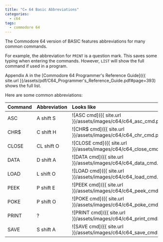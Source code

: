 ```yaml
---
title: "C= 64 Basic Abbreviations"
categories:
  - c64
tags:
  - commodore 64
---
```


The Commodore 64 version of BASIC features abbreviations for many common commands. 

For example, the abbreviation for `PRINT` is a question mark. This saves some typing when entering the commands. However, `LIST` will show the full command if used in a program.

Appendix A in the [Commodore 64 Programmer's Reference Guide]({{ site.url }}/assets/pdf/C64_Programmer's_Reference_Guide.pdf#page=393) shows the full list.

Here are some common abbreviations:  

| Command | Abbreviation | Looks like                                                       |
|:--------|:-------------|:-----------------------------------------------------------------|
| ASC     | A shift S    | ![ASC cmd]({{ site.url }}/assets/images/c64/c64_asc_cmd.png)     |
| CHR$    | C shift H    | ![CHR$ cmd]({{ site.url }}/assets/images/c64/c64_chr_cmd.png)    |
| CLOSE   | CL shift O   | ![CLOSE cmd]({{ site.url }}/assets/images/c64/c64_close_cmd.png) |
| DATA    | D shift A    | ![DATA cmd]({{ site.url }}/assets/images/c64/c64_data_cmd.png)   |
| LOAD    | L shift O    | ![LOAD cmd]({{ site.url }}/assets/images/c64/c64_load_cmd.png)   |
| PEEK    | P shift E    | ![PEEK cmd]({{ site.url }}/assets/images/c64/c64_peek_cmd.png)   |
| POKE    | P shift O    | ![POKE cmd]({{ site.url }}/assets/images/c64/c64_poke_cmd.png)   |
| PRINT   | ?            | ![PRINT cmd]({{ site.url }}/assets/images/c64/c64_print_cmd.png) |
| SAVE    | S shift A    | ![SAVE cmd]({{ site.url }}/assets/images/c64/c64_save_cmd.png)   |
